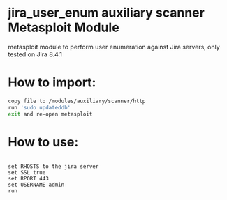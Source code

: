 # jira_user_enum auxiliary scanner Metasploit Module
metasploit module to perform user enumeration against Jira servers, only tested on Jira 8.4.1

# How to import:
```sh
copy file to /modules/auxiliary/scanner/http
run 'sudo updateddb'
exit and re-open metasploit
```


 

# How to use:
```use auxiliary/scanner/http/jira_user_enum

set RHOSTS to the jira server
set SSL true
set RPORT 443
set USERNAME admin
run

```


